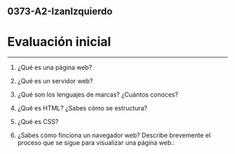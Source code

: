 ## 0373-A2-IzanIzquierdo

# Evaluación inicial
---

1. ¿Qué es una página web?
   


2. ¿Qué es un servidor web?



3. ¿Qué son los lenguajes de marcas? ¿Cuántos conoces?



4. ¿Qué es HTML? ¿Sabes cómo se estructura?
   


5. ¿Qué es CSS?
   

   
6. ¿Sabes cómo finciona un navegador web? Describe brevemente el proceso que se sigue para visualizar una página web.: